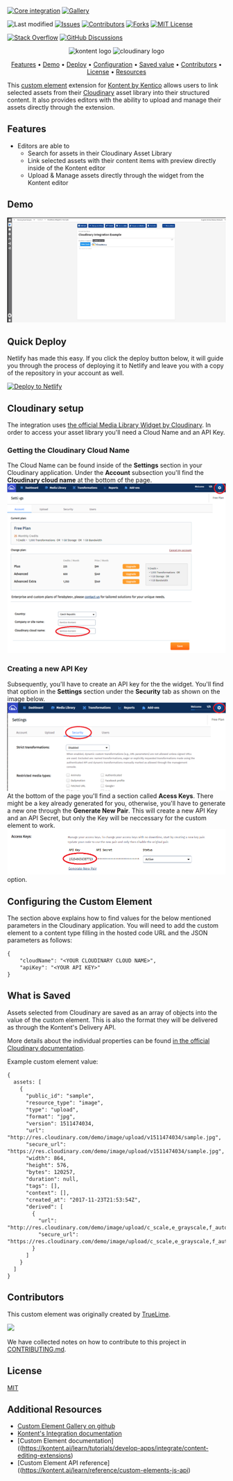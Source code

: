 [![Core integration][core-shield]](https://kontent.ai/integrations/cloudinary)
[![Gallery][gallery-shield]](https://kentico.github.io/kontent-custom-element-samples/gallery/)

![Last modified][last-commit]
[![Issues][issues-shield]][issues-url]
[![Contributors][contributors-shield]][contributors-url]
[![Forks][forks-shield]][forks-url]
[![MIT License][license-shield]][license-url]

[![Stack Overflow][stack-shield]](https://stackoverflow.com/tags/kentico-kontent)
[![GitHub Discussions][discussion-shield]](https://github.com/Kentico/Home/discussions)

<p align="center">
<image src="docs/kk-logo.svg" alt="kontent logo" width="200" />
<image src="docs/cloudinary_logo.png" 
alt="cloudinary logo" width="400">
</p>

<p align="center">
  <a href="#features">Features</a> •
  <a href="#demo">Demo</a> •
  <a href="#quick-deploy">Deploy</a> •
  <a href="#configuring-the-custom-element">Configuration</a> •
  <a href="#what-is-saved">Saved value</a> •
  <a href="#contributors">Contributors</a> •
  <a href="#license">License</a> •
  <a href="#additional-resources">Resources</a>
</p>

This [custom element](https://kontent.ai/learn/tutorials/develop-apps/integrate/content-editing-extensions) extension for [Kontent by Kentico](https://kontent.ai) allows users to link selected assets from their [Cloudinary](https://cloudinary.com/) asset library into their structured content. It also provides editors with the ability to upload and manage their assets directly through the extension.

## Features

- Editors are able to
  - Search for assets in their Cloudinary Asset Library
  - Link selected assets with their content items with preview directly inside of the Kontent editor
  - Upload & Manage assets directly through the widget from the Kontent editor
  

## Demo

![Demo Animation][product-demo]

## Quick Deploy

Netlify has made this easy. If you click the deploy button below, it will guide you through the process of deploying it to Netlify and leave you with a copy of the repository in your account as well.

[![Deploy to Netlify](https://www.netlify.com/img/deploy/button.svg)](https://app.netlify.com/start/deploy?repository=https://github.com/Kentico/kontent-custom-element-cloudinary)

## Cloudinary setup
The integration uses [the official Media Library Widget by Cloudinary](https://cloudinary.com/documentation/media_library_widget). In order to access your asset library you'll need a Cloud Name and an API Key. 

### Getting the Cloudinary Cloud Name
The Cloud Name can be found inside of the **Settings** section in your Cloudinary application. Under the **Account** subsection you'll find the **Cloudinary cloud name** at the bottom of the page.
![Get Cloud Name](docs/cloudinary_setup00.png)


### Creating a new API Key
Subsequently, you'll have to create an API key for the the widget. You'll find that option in the **Settings** section under the **Security** tab as shown on the image below.
![Create new Api client](docs/cloudinary_setup01.png)
At the bottom of the page you'll find a section called **Acess Keys**. There might be a key already generated for you, otherwise, you'll have to generate a new one through the **Generate New Pair**. This will create a new API Key and an API Secret, but only the Key will be neccessary for the custom element to work.
![Create new Api client 2](docs/cloudinary_setup02.png) option.

## Configuring the Custom Element
The section above explains how to find values for the below mentioned parameters in the Cloudinary application. 
You will need to add the custom element to a content type filling in the hosted code URL and the JSON parameters as follows:

```
{
    "cloudName": "<YOUR CLOUDINARY CLOUD NAME>",
    "apiKey": "<YOUR API KEY>"
}
```

## What is Saved
Assets selected from Cloudinary are saved as an array of objects into the value of the custom element. This is also the format they will be delivered as through the Kontent's Delivery API.

More details about the individual properties can be found [in the official Cloudinary documentation](https://cloudinary.com/documentation/media_library_widget).

Example custom element value:
```
{
  assets: [
    {
      "public_id": "sample",
      "resource_type": "image",
      "type": "upload",
      "format": "jpg",
      "version": 1511474034,
      "url": "http://res.cloudinary.com/demo/image/upload/v1511474034/sample.jpg",
      "secure_url": "https://res.cloudinary.com/demo/image/upload/v1511474034/sample.jpg",
      "width": 864,
      "height": 576,
      "bytes": 120257,
      "duration": null,
      "tags": [],
      "context": [],
      "created_at": "2017-11-23T21:53:54Z",
      "derived": [
        {
          "url": "http://res.cloudinary.com/demo/image/upload/c_scale,e_grayscale,f_auto,q_auto,w_100/v1511474034/sample.jpg",
          "secure_url": "https://res.cloudinary.com/demo/image/upload/c_scale,e_grayscale,f_auto,q_auto,w_100/v1511474034/sample.jpg"
        }
      ]
    }
  ]
}
```

## Contributors
This custom element was originally created by <a href="https://www.truelime.nl/">TrueLime</a>.

<a href="https://github.com/Kentico/kontent-custom-element-cloudinary/graphs/contributors">
  <img src="https://contrib.rocks/image?repo=Kentico/kontent-custom-element-cloudinary" />
</a>

We have collected notes on how to contribute to this project in [CONTRIBUTING.md](CONTRIBUTING.md).

## License

[MIT](https://tldrlegal.com/license/mit-license)

## Additional Resources

- [Custom Element Gallery on github](https://kentico.github.io/kontent-custom-element-samples/gallery/)
- [Kontent's Integration documentation](https://kontent.ai/learn/tutorials/develop-apps/integrate/integrations-overview)
- [Custom Element documentation]((https://kontent.ai/learn/tutorials/develop-apps/integrate/content-editing-extensions)
- [Custom Element API reference]((https://kontent.ai/learn/reference/custom-elements-js-api)




[last-commit]: https://img.shields.io/github/last-commit/Kentico/kontent-custom-element-cloudinary?style=for-the-badge
[contributors-shield]: https://img.shields.io/github/contributors/Kentico/kontent-custom-element-cloudinary.svg?style=for-the-badge
[contributors-url]: https://github.com/Kentico/kontent-custom-element-cloudinary/graphs/contributors
[forks-shield]: https://img.shields.io/github/forks/Kentico/kontent-custom-element-cloudinary.svg?style=for-the-badge
[forks-url]: https://github.com/Kentico/kontent-custom-element-cloudinary/network/members
[stars-shield]: https://img.shields.io/github/stars/Kentico/kontent-custom-element-cloudinary.svg?style=for-the-badge
[stars-url]: https://github.com/Kentico/kontent-custom-element-cloudinary/stargazers
[issues-shield]: https://img.shields.io/github/issues/Kentico/kontent-custom-element-cloudinary.svg?style=for-the-badge
[issues-url]: https://github.com/Kentico/kontent-custom-element-cloudinary/issues
[license-shield]: https://img.shields.io/github/license/Kentico/kontent-custom-element-cloudinary.svg?style=for-the-badge
[license-url]: https://github.com/Kentico/kontent-custom-element-cloudinary/blob/master/LICENSE
[core-shield]: https://img.shields.io/static/v1?label=&message=core%20integration&color=FF5733&style=for-the-badge
[gallery-shield]: https://img.shields.io/static/v1?label=&message=extension%20gallery&color=51bce0&style=for-the-badge
[stack-shield]: https://img.shields.io/badge/Stack%20Overflow-ASK%20NOW-FE7A16.svg?logo=stackoverflow&logoColor=white&style=for-the-badge
[discussion-shield]: https://img.shields.io/badge/GitHub-Discussions-FE7A16.svg?logo=github&style=for-the-badge
[product-demo]: docs/demo.gif?raw=true
